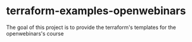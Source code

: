 # terraform-examples-openwebinars
The goal of this project is to provide the terraform's templates for the openwebinars's course
